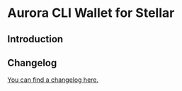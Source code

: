 # Aurora CLI Wallet for Stellar

## Introduction


## Changelog

[You can find a changelog here.](https://github.com/aurora-rs/aurora-cli-wallet/blob/master/CHANGELOG.md)
